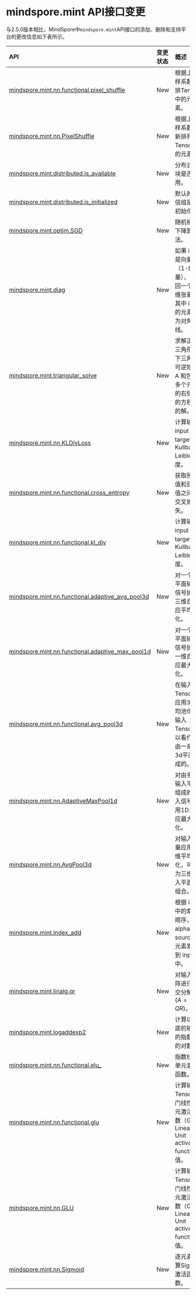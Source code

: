 # mindspore.mint API接口变更

与2.5.0版本相比，MindSpore中`mindspore.mint`API接口的添加、删除和支持平台的更改信息如下表所示。

|API|变更状态|概述|支持平台|类别
|:----|:----|:----|:----|:----
[mindspore.mint.nn.functional.pixel_shuffle](https://mindspore.cn/docs/zh-CN/r2.6.0/api_python/mint/mindspore.mint.nn.functional.pixel_shuffle.html#mindspore.mint.nn.functional.pixel_shuffle)|New|根据上采样系数重排Tensor中的元素。|r2.6.0: Ascend|Vision函数
[mindspore.mint.nn.PixelShuffle](https://mindspore.cn/docs/zh-CN/r2.6.0/api_python/mint/mindspore.mint.nn.PixelShuffle.html#mindspore.mint.nn.PixelShuffle)|New|根据上采样系数重新排列Tensor中的元素。|r2.6.0: Ascend|Vision层
[mindspore.mint.distributed.is_available](https://mindspore.cn/docs/zh-CN/r2.6.0/api_python/mint/mindspore.mint.distributed.is_available.html#mindspore.mint.distributed.is_available)|New|分布式模块是否可用。|r2.6.0: Ascend|mindspore.mint.distributed
[mindspore.mint.distributed.is_initialized](https://mindspore.cn/docs/zh-CN/r2.6.0/api_python/mint/mindspore.mint.distributed.is_initialized.html#mindspore.mint.distributed.is_initialized)|New|默认的通信组是否初始化。|r2.6.0: Ascend|mindspore.mint.distributed
[mindspore.mint.optim.SGD](https://mindspore.cn/docs/zh-CN/r2.6.0/api_python/mint/mindspore.mint.optim.SGD.html#mindspore.mint.optim.SGD)|New|随机梯度下降算法。|r2.6.0: Ascend|mindspore.mint.optim
[mindspore.mint.diag](https://mindspore.cn/docs/zh-CN/r2.6.0/api_python/mint/mindspore.mint.diag.html#mindspore.mint.diag)|New|如果 input 是向量（1-D 张量），则返回一个二维张量，其中 input 的元素作为对角线。|r2.6.0: Ascend|其他运算
[mindspore.mint.triangular_solve](https://mindspore.cn/docs/zh-CN/r2.6.0/api_python/mint/mindspore.mint.triangular_solve.html#mindspore.mint.triangular_solve)|New|求解正上三角形或下三角形可逆矩阵 A 和包含多个元素的右侧边 b 的方程组的解。|r2.6.0: Ascend|其他运算
[mindspore.mint.nn.KLDivLoss](https://mindspore.cn/docs/zh-CN/r2.6.0/api_python/mint/mindspore.mint.nn.KLDivLoss.html#mindspore.mint.nn.KLDivLoss)|New|计算输入 input 和 target 的Kullback-Leibler散度。|r2.6.0: Ascend|损失函数
[mindspore.mint.nn.functional.cross_entropy](https://mindspore.cn/docs/zh-CN/r2.6.0/api_python/mint/mindspore.mint.nn.functional.cross_entropy.html#mindspore.mint.nn.functional.cross_entropy)|New|获取预测值和目标值之间的交叉熵损失。|r2.6.0: Ascend|损失函数
[mindspore.mint.nn.functional.kl_div](https://mindspore.cn/docs/zh-CN/r2.6.0/api_python/mint/mindspore.mint.nn.functional.kl_div.html#mindspore.mint.nn.functional.kl_div)|New|计算输入 input 和 target 的Kullback-Leibler散度。|r2.6.0: Ascend|损失函数
[mindspore.mint.nn.functional.adaptive_avg_pool3d](https://mindspore.cn/docs/zh-CN/r2.6.0/api_python/mint/mindspore.mint.nn.functional.adaptive_avg_pool3d.html#mindspore.mint.nn.functional.adaptive_avg_pool3d)|New|对一个多平面输入信号执行三维自适应平均池化。|r2.6.0: Ascend|池化函数
[mindspore.mint.nn.functional.adaptive_max_pool1d](https://mindspore.cn/docs/zh-CN/r2.6.0/api_python/mint/mindspore.mint.nn.functional.adaptive_max_pool1d.html#mindspore.mint.nn.functional.adaptive_max_pool1d)|New|对一个多平面输入信号执行一维自适应最大池化。|r2.6.0: Ascend|池化函数
[mindspore.mint.nn.functional.avg_pool3d](https://mindspore.cn/docs/zh-CN/r2.6.0/api_python/mint/mindspore.mint.nn.functional.avg_pool3d.html#mindspore.mint.nn.functional.avg_pool3d)|New|在输入Tensor上应用3d平均池化，输入Tensor可以看作是由一系列3d平面组成的。|r2.6.0: Ascend|池化函数
[mindspore.mint.nn.AdaptiveMaxPool1d](https://mindspore.cn/docs/zh-CN/r2.6.0/api_python/mint/mindspore.mint.nn.AdaptiveMaxPool1d.html#mindspore.mint.nn.AdaptiveMaxPool1d)|New|对由多个输入平面组成的输入信号应用1D自适应最大池化。|r2.6.0: Ascend|池化层
[mindspore.mint.nn.AvgPool3d](https://mindspore.cn/docs/zh-CN/r2.6.0/api_python/mint/mindspore.mint.nn.AvgPool3d.html#mindspore.mint.nn.AvgPool3d)|New|对输入张量应用三维平均池化，可视为三维输入平面的组合。|r2.6.0: Ascend|池化层
[mindspore.mint.index_add](https://mindspore.cn/docs/zh-CN/r2.6.0/api_python/mint/mindspore.mint.index_add.html#mindspore.mint.index_add)|New|根据 index 中的索引顺序，将 alpha 乘以 source 的元素累加到 input 中。|r2.6.0: Ascend|索引、切分、连接、突变运算
[mindspore.mint.linalg.qr](https://mindspore.cn/docs/zh-CN/r2.6.0/api_python/mint/mindspore.mint.linalg.qr.html#mindspore.mint.linalg.qr)|New|对输入矩阵进行正交分解： $(A = QR)$。|r2.6.0: Ascend|逆数
[mindspore.mint.logaddexp2](https://mindspore.cn/docs/zh-CN/r2.6.0/api_python/mint/mindspore.mint.logaddexp2.html#mindspore.mint.logaddexp2)|New|计算以2为底的输入的指数和的对数。|r2.6.0: Ascend|逐元素运算
[mindspore.mint.nn.functional.elu_](https://mindspore.cn/docs/zh-CN/r2.6.0/api_python/mint/mindspore.mint.nn.functional.elu_.html#mindspore.mint.nn.functional.elu_)|New|指数线性单元激活函数。|r2.6.0: Ascend|非线性激活函数
[mindspore.mint.nn.functional.glu](https://mindspore.cn/docs/zh-CN/r2.6.0/api_python/mint/mindspore.mint.nn.functional.glu.html#mindspore.mint.nn.functional.glu)|New|计算输入Tensor的门线性单元激活函数（Gated Linear Unit activation function）值。|r2.6.0: Ascend|非线性激活函数
[mindspore.mint.nn.GLU](https://mindspore.cn/docs/zh-CN/r2.6.0/api_python/mint/mindspore.mint.nn.GLU.html#mindspore.mint.nn.GLU)|New|计算输入Tensor的门线性单元激活函数（Gated Linear Unit activation function）值。|r2.6.0: Ascend|非线性激活层 (加权和，非线性)
[mindspore.mint.nn.Sigmoid](https://mindspore.cn/docs/zh-CN/r2.6.0/api_python/mint/mindspore.mint.nn.Sigmoid.html#mindspore.mint.nn.Sigmoid)|New|逐元素计算Sigmoid激活函数。|r2.6.0: Ascend|非线性激活层 (加权和，非线性)
